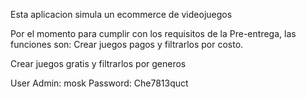 Esta aplicacion simula un ecommerce de videojuegos

Por el momento para cumplir con los requisitos de la Pre-entrega, las funciones son:
Crear juegos pagos y filtrarlos por costo.

Crear juegos gratis y filtrarlos por generos

User Admin: mosk
Password: Che7813quct






